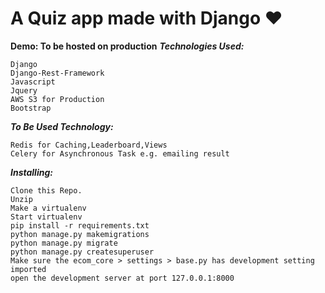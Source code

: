 # A Quiz app made with Django ❤️

**Demo: To be hosted on production**
***Technologies Used:***

    Django
    Django-Rest-Framework
    Javascript
    Jquery
    AWS S3 for Production
    Bootstrap

***To Be Used Technology:***

    Redis for Caching,Leaderboard,Views
    Celery for Asynchronous Task e.g. emailing result

***Installing:***

    Clone this Repo.
    Unzip
    Make a virtualenv
    Start virtualenv
    pip install -r requirements.txt
    python manage.py makemigrations
    python manage.py migrate
    python manage.py createsuperuser
    Make sure the ecom_core > settings > base.py has development setting imported
    open the development server at port 127.0.0.1:8000


